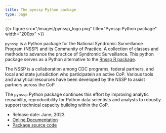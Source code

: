 ```yaml
---
title: The pynssp Python package
type: page
---
```


{{< figure src="/images/pynssp_logo.png" title="Pynssp Python package" width="200px" >}}

`pynssp` is a Python package for the National Syndromic Surveillance Program (NSSP) and its Community of Practice. A collection of classes and methods to advance the practice of Syndromic Surveillance. This python package serves as a Python alternative to the [Rnssp R package](https://cdcgov.github.io/Rnssp).

The NSSP is a collaboration among CDC programs, federal partners, and local and state jurisdiction who participatein an active CoP. Various tools and analytical resources have been developed by the NSSP to assist partners across the CoP.

The `pynssp` Python package continues this effort by improving analytic reusability, reproducibility for Python data scientists and analysts to robustly support technical capacity building within the CoP.

* Release date: June, 2023
* [Online Documentation](https://cdcgov.github.io/pynssp)
* [Package source code](https://github.com/CDCgov/pynssp)
